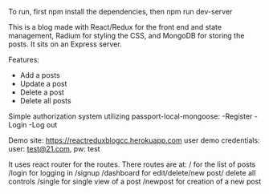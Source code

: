 To run, first npm install the dependencies, then npm run dev-server

This is a blog made with React/Redux for the front end and state management, Radium
for styling the CSS, and MongoDB for storing the posts. It sits on an Express server.

Features:
- Add a posts
- Update a post
- Delete a post
- Delete all posts


Simple authorization system utilizing passport-local-mongoose:
-Register
-Login
-Log out

Demo site: https://reactreduxblogcc.herokuapp.com
user demo credentials:
user: test@21.com,
pw: test


It uses react router for the routes. There routes are at:
/  for the list of posts
/login for logging in
/signup
/dashboard for edit/delete/new post/ delete all controls
/single for single view of a post
/newpost for creation of a new post
